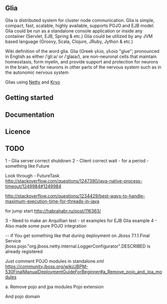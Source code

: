## Glia

Glia is distributed system for cluster node communication.
Glia is simple, compact, fast, scalable, highly available, supports POJO and EJB model.
Glia could be run as a standalone console application or inside any container (Servlet, EJB, Spring & etc.)
Glia could be utilized by any JVM based language (Groovy, Scala, Clojure, JRuby, Jython & etc.)

Wiki definition of the word glia.
Glia (Greek γλία, γλοία "glue"; pronounced in English as either /ˈɡliːə/ or /ˈɡlaɪə/), are non-neuronal cells that maintain homeostasis, form myelin, and provide support and protection for neurons in the brain, and for neurons in other parts of the nervous system such as in the autonomic nervous system


Glias using [Netty](http://netty.io/) and [Kryo](https://code.google.com/p/kryo/)


## Getting started


## Documentation


## Licence


## TODO

1 - Glia server correct shutdown
2 - Client correct wait - for a period - something like Future

Look through - FutureTask
http://stackoverflow.com/questions/1247390/java-native-process-timeout/1249984#1249984

http://stackoverflow.com/questions/1234429/best-ways-to-handle-maximum-execution-time-for-threads-in-java

for jump start
http://habrahabr.ru/post/116363/



3 - Need to make an Arquillian test - ot examples for EJB Glia example
4 - Also made some pure POJO integration




-- if You get something like that during deployment on Jboss 7.1.1.Final
 Service jboss.pojo."org.jboss.netty.internal.LoggerConfigurator".DESCRIBED is already registered

Just comment POJO modules in standalone.xml
https://community.jboss.org/wiki/JBPM-530FinalManualDeploymentGuideForBeginner#a_Remove_pojo_and_jpa_modules

a. Remove pojo and jpa modules
Pojo extension
<extension module="org.jboss.as.osgi"/>
<!-- Remove this line extension module="org.jboss.as.pojo"/-->
<extension module="org.jboss.as.remoting"/>
And pojo domain
<subsystem xmlns="urn:jboss:domain:naming:1.0" />
<!--subsystem xmlns="urn:jboss:domain:pojo:1.0" /-->
<subsystem xmlns="urn:jboss:domain:osgi:1.0" activation="lazy">